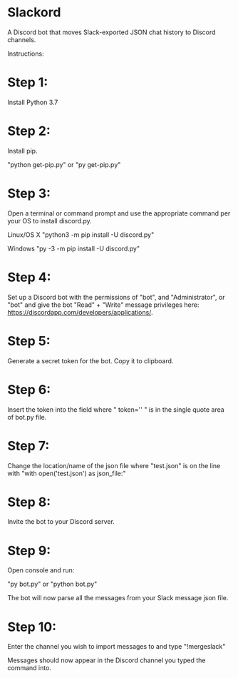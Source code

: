 # Slackord
A Discord bot that moves Slack-exported JSON chat history to Discord channels.

Instructions:

# Step 1:
Install Python 3.7

# Step 2:
Install pip.

"python get-pip.py"
or
"py get-pip.py"

# Step 3:
Open a terminal or command prompt and use the appropriate command per your OS to install discord.py.

Linux/OS X
"python3 -m pip install -U discord.py"

Windows
"py -3 -m pip install -U discord.py"

# Step 4:
Set up a Discord bot with the permissions of "bot", and "Administrator", or 
"bot" and give the bot "Read" + "Write" message privileges here: https://discordapp.com/developers/applications/.

# Step 5:
Generate a secret token for the bot. Copy it to clipboard.

# Step 6:
Insert the token into the field where " token='' " is in the single quote area of bot.py file.

# Step 7:
Change the location/name of the json file where "test.json" is on the line with "with open('test.json') as json_file:"

# Step 8:
Invite the bot to your Discord server.

# Step 9:
Open console and run:

"py bot.py"
or
"python bot.py"

The bot will now parse all the messages from your Slack message json file.

# Step 10:
Enter the channel you wish to import messages to and type "!mergeslack"

Messages should now appear in the Discord channel you typed the command into.
